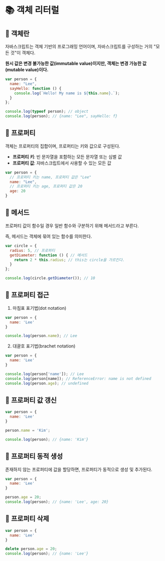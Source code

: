 # 📚 객체 리터럴
## 🎀 객체란
자바스크립트는 객체 기반의 프로그래밍 언어이며, 자바스크립트를 구성하는 거의 "모든 것"이 객체다.

**원시 값은 변경 불가능한 값(immutable value)이지만, 객체는 변경 가능한 값(mutable value)이다.**

```js
var person = {
  name: "Lee",
  sayHello: function () {
    console.log(`Hello! My name is ${this.name}.`);
  }
};

console.log(typeof person); // object
console.log(person); // {name: "Lee", sayHello: f}
```

## 🎀 프로퍼티
객체는 프로퍼티의 집합이며, 프로퍼티는 키와 값으로 구성된다.

- **프로퍼티 키**: 빈 문자열을 포함하는 모든 문자열 또는 심벌 값
- **프로퍼티 값**: 자바스크립트에서 사용할 수 있는 모든 값

```js
var person = {
  // 프로퍼티 키는 name, 프로퍼티 값은 "Lee"
  name: "Lee",
  // 프로퍼티 키는 age, 프로퍼티 값은 20
  age: 20
}
```

## 🎀 메서드
프로퍼티 값이 함수일 경우 일반 함수와 구분하기 위해 메서드라고 부른다.

즉, 메서드는 객체에 묶여 있는 함수를 의미한다.

```js
var circle = {
  radius: 5, // 프로퍼티
  getDiameter: function () { // 메서드
    return 2 * this.radius; // this는 circle을 가르킨다.
  }
};

console.log(circle.getDiameter()); // 10
```
## 🎀 프로퍼티 접근
1. 마침표 표기법(dot notation)
```js
var person = {
  name: 'Lee'
}

console.log(person.name); // Lee
```
2. 대괄호 표기법(brachet notation)
```js
var person = {
  name: 'Lee'
}

console.log(person['name']); // Lee
console.log(person[name]); // ReferenceError: name is not defined
console.log(person.age); // undefined
```
## 🎀 프로퍼티 값 갱신
```js
var person = {
  name: 'Lee'
}

person.name = 'Kim';

console.log(person); // {name: 'Kim'}
```

## 🎀 프로퍼티 동적 생성
존재하지 않는 프로퍼티에 값을 할당하면, 프로퍼티가 동적으로 생성 및 추가된다.

```js
var person = {
  name: 'Lee'
}

person.age = 20;
console.log(person); // {name: 'Lee', age: 20}
```

## 🎀 프로퍼티 삭제
```js
var person = {
  name: 'Lee'
}

delete person.age = 20;
console.log(person); // {name: 'Lee'}
```
